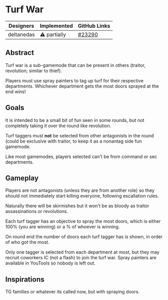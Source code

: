 # Turf War

| Designers | Implemented | GitHub Links |
|---|---|---|
| deltanedas | :warning: partially | [#23290](https://github.com/space-wizards/space-station-14/pull/23290) |

## Abstract

Turf war is a sub-gamemode that can be present in others (traitor, revolution; similar to thief).

Players must use spray painters to tag up turf for their respective departments. Whichever department gets the most doors sprayed at the end wins!

## Goals

It is intended to be a small bit of fun seen in some rounds, but not completely taking it over the round like revolution.

Turf taggers must **not** be selected from other antagonists in the round (could be exclusive with traitor, to keep it as a nonantag side fun gamemode.

Like most gamemodes, players selected can't be from command or sec departments.

## Gameplay

Players are not antagonists (unless they are from another role) so they should not immediately start killing everyone, following escallation rules.

Naturally there will be skirmishes but it won't be as bloody as traitor assassinations or revolutions.

Each turf tagger has an objective to spray the most doors, which is either 100% (you are winning) or a % of whoever is winning.

On round end the number of doors each turf tagger has is shown, in order of who got the most.

Only one tagger is selected from each department at most, but they may recruit coworkers IC (not a flash) to join the turf war. Spray painters are available in YouTools so nobody is left out.


## Inspirations

TG families or whatever its called now, but with spraying doors.
